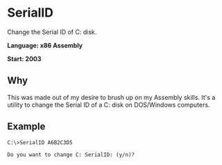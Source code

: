 # SerialID
Change the Serial ID of C: disk.

**Language: x86 Assembly**

**Start: 2003**

## Why
This was made out of my desire to brush up on my Assembly skills. It's a utility to change the Serial ID of a C: disk on DOS/Windows computers.

## Example

```
C:\>SerialID A6B2C3D5

Do you want to change C: SerialID: (y/n)?
```

